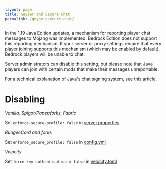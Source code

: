 ```yaml
---
layout: page
title: Geyser and Secure Chat
permalink: /geyser/secure-chat/
---
```


In the 1.19 Java Edition updates, a mechanism for reporting player chat messages to Mojang was implemented. 
Bedrock Edition does not support this reporting mechanism.
If your server or proxy settings require that every player joining supports this mechanism (which may be enabled by default), 
Bedrock players will be unable to chat.

Server administrators can disable this setting, but please note that Java players can join with certain mods that make their messages unreportable.

For a technical explanation of Java's chat signing system, see this [article](https://gist.github.com/kennytv/ed783dd244ca0321bbd882c347892874).

# Disabling

*Vanilla, Spigot/Paper/forks, Fabric*

Set `enforce-secure-profile: false` in [server.properties](https://minecraft.fandom.com/wiki/Server.properties)

*BungeeCord and forks*

Set `enforce_secure_profile: false` in [config.yml](https://www.spigotmc.org/wiki/bungeecord-configuration-guide/)

*Velocity*

Set `force-key-authentication = false` in [velocity.toml](https://github.com/PaperMC/Velocity/blob/dev/3.0.0/proxy/src/main/resources/default-velocity.toml#L19)
